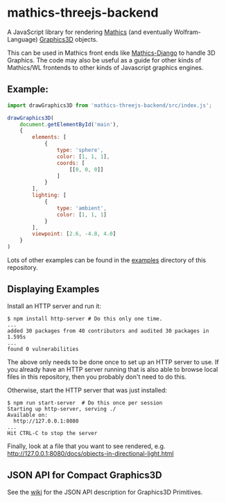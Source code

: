 # mathics-threejs-backend

A JavaScript library for rendering [Mathics](https://mathics.org) (and eventually Wolfram-Language) [Graphics3D](https://reference.wolfram.com/language/ref/Graphics3D.html) objects.

This can be used in Mathics front ends like [Mathics-Django](https://pypi.org/project/Mathics-Django/) to handle 3D Graphics. The code may also be useful as a guide for other kinds of Mathics/WL frontends to other kinds of Javascript graphics engines.

## Example:
```js
import drawGraphics3D from 'mathics-threejs-backend/src/index.js';

drawGraphics3D(
    document.getElementById('main'),
    {
        elements: [
            {
                type: 'sphere',
                color: [1, 1, 1],
                coords: [
                    [[0, 0, 0]]
                ]
            }
        ],
        lighting: [
            {
                type: 'ambient',
                color: [1, 1, 1]
            }
        ],
        viewpoint: [2.6, -4.8, 4.0]
    }
)
```

Lots of other examples can be found in the [examples](https://github.com/Mathics3/mathics-threejs-backend/tree/master/examples) directory of this repository.

## Displaying Examples
Install an HTTP server and run it:

```console
$ npm install http-server # Do this only one time.
...
added 30 packages from 40 contributors and audited 30 packages in 1.595s
...
found 0 vulnerabilities
```

The above only needs to be done once to set up an HTTP server to use. If you already have an HTTP server running that is also able to browse local files in this repository, then you probably don't need to do this.

Otherwise, start the HTTP server that was just installed:

```console
$ npm run start-server  # Do this once per session
Starting up http-server, serving ./
Available on:
  http://127.0.0.1:8080
...
Hit CTRL-C to stop the server
```

Finally, look at a file that you want to see rendered, e.g. http://127.0.0.1:8080/docs/objects-in-directional-light.html

## JSON API for Compact Graphics3D

See the [wiki](https://github.com/Mathics3/mathics-threejs-backend/wiki) for the JSON API description for Graphics3D Primitives.
